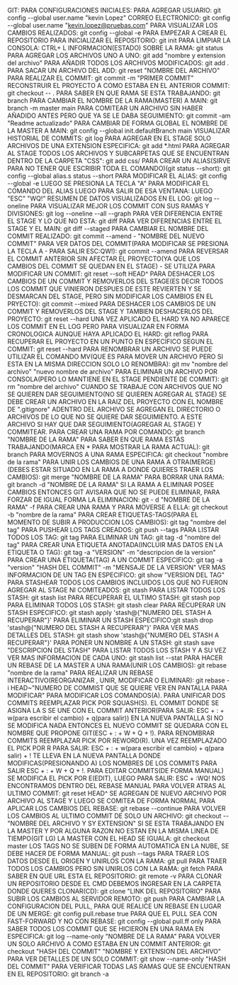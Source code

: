 GIT:
PARA CONFIGURACIONES INICIALES:
PARA AGREGAR USUARIO: git config --global user.name "kevin Lopez"
CORREO ELECTRONICO: git config --global user.name "kevin.lopez@pruebas.com"
PARA VISUALIZAR LOS CAMBIOS REALIZADOS: git config --global -e 
PARA EMPEZAR A CREAR EL REPOSITORIO
PARA INICIALIZAR EL REPOSITORIO: git init
PARA LIMPIAR LA CONSOLA: CTRL+ L
INFORMACION(ESTADO) SOBRE LA RAMA: git status
PARA AGREGAR LOS ARCHIVOS UNO A UNO: git add "nombre y extension del archivo"
PARA AÑADIR TODOS LOS ARCHIVOS MODIFICADOS: git add .
PARA SACAR UN ARCHIVO DEL ADD: git reset "NOMBRE DEL ARCHIVO"
PARA REALIZAR EL COMMIT: git commit -m "PRIMER COMMIT"
RECONSTRUIR EL PROYECTO A COMO ESTABA EN EL ANTERIOR COMMIT: git checkout -- .
PARA SABER EN QUE RAMA SE ESTA TRABAJANDO: git branch
PARA CAMBIAR EL NOMBRE DE LA RAMA(MASTER) A MAIN: git branch -m master main
PARA COMITEAR UN ARCHIVO SIN HABER AÑADIDO ANTES PERO QUE YA SE LE DABA SEGUIMIENTO: git commit -am "Readme actualizado"
PARA CAMBIAR DE FORMA GLOBAL EL NOMBRE DE LA MASTER A MAIN: git config --global init.defaultBranch main
VISUALIZAR HISTORIAL DE COMMITS: git log
PARA AGREGAR EN EL STAGE SOLO ARCHIVOS DE UNA EXTENSION ESPECIFICA: git add *.html
PARA AGREGAR AL STAGE TODOS LOS ARCHIVOS Y SUBCARPETAS QUE SE ENCUENTRAN DENTRO DE LA CARPETA "CSS": git add css/
PARA CREAR UN ALIAS(SIRVE PARA NO TENER QUE ESCRIBIR TODA EL COMANDO)(git status --short): git config --global alias.s status --short
PARA MODIFICAR EL ALIAS: git config --global -e
LUEGO SE PRESIONA LA TECLA "A" PARA MODIFICAR EL COMANDO DEL ALIAS
LUEGO PARA SALIR DE ESA VENTANA: 
LUEGO "ESC" "WQ!"
RESUMEN DE DATOS VISUALIZADOS EN EL LOG: git log --oneline
PARA VISUALIZAR MEJOR LOS COMMIT CON SUS RAMAS Y DIVISIONES: git log --oneline --all --graph
PARA VER DIFERENCIA ENTRE EL STAGE Y LO QUE NO ESTA: git diff
PARA VER DIFERENCIAS ENTRE EL STAGE Y EL MAIN: git diff --staged
PARA CAMBIAR EL NOMBRE DEL COMMIT REALIZADO: git commit --amend - "NOMBRE DEL NUEVO COMMIT"
PARA VER DATOS DEL COMMIT(PARA MODIFICAR SE PRESIONA LA TECLA A - PARA SALIR ESC:QW!): git commit --amend
PARA REVERSAR EL COMMIT ANTERIOR SIN AFECTAR EL PROYECTO(YA QUE LOS CAMBIOS DEL COMMIT SE QUEDAN EN EL STAGE) - SE UTILIZA PARA MODIFICAR UN COMMIT: git reset --soft HEAD^
PARA DESHACER LOS CAMBIOS DE UN COMMIT Y REMOVERLOS DEL STAGE(ES DECIR TODOS LOS COMMIT QUE VINIERON DESPUES DE ESTE REVIERTEN Y SE DESMARCAN DEL STAGE, PERO SIN MODIFICAR LOS CAMBIOS EN EL PRYECTO): git commit --mixed <numero de commit>
PARA DESHACER LOS CAMBIOS DE UN COMMIT Y REMOVERLOS DEL STAGE Y TAMBIEN DESHACERLOS DEL PROYECTO: git reset --hard <NUMERO DEL COMMIT>
UNA VEZ APLICADO EL HARD YA NO APARECE LOS COMMIT EN EL LOG PERO PARA VISUALIZAR EN FORMA CRONOLOGICA AUNQUE HAYA APLICADO EL HARD: git reflog
PARA RECUPERAR EL PROYECTO EN UN PUNTO EN ESPECIFICO SEGUN EL COMMIT: git reset --hard <hash del commit>
PARA RENOMBRAR UN ARCHIVO SE PUEDE UTILIZAR EL COMANDO MV(QUE ES PARA MOVER UN ARCHIVO PERO SI ESTA EN LA MISMA DIRECCION SOLO LO RENOMBRA): git mv "nombre del archivo" "nuevo nombre de archivo"
PARA ELIMINAR UN ARCHIVO POR CONSOLA(PERO LO MANTIENE EN EL STAGE PENDIENTE DE COMMIT): git rm "nombre del archivo"
CUANDO SE TRABAJE CON ARCHIVOS QUE NO SE QUIEREN DAR SEGUIMIENTO(NO SE QUIEREN AGREGAR AL STAGE) SE DEBE CREAR UN ARCHIVO EN LA RAIZ DEL PROYECTO CON EL NOMBRE DE ".gitignore" ADENTRO DEL ARCHIVO SE AGREGAN EL DIRECTORIO O ARCHIVOS DE LO QUE NO SE QUIERE DAR SEGUIMIENTO.
     A ESTE ARCHIVO SI HAY QUE DAR SEGUIMIENTO(AGREGAR AL STAGE) Y COMMITEAR.
PARA CREAR UNA RAMA POR COMANDO: git branch "NOMBRE DE LA RAMA"
PARA SABER EN QUE RAMA ESTAS TRABAJANDO(MARCA EN * PARA MOSTRAR LA RAMA ACTUAL): git branch
PARA MOVERNOS A UNA RAMA ESPECIFICA: git checkout "nombre de la rama"
PARA UNIR LOS CAMBIOS DE UNA RAMA A OTRA(MERGE)(DEBES ESTAR SITUADO EN LA RAMA A DONDE QUIERES TRAER LOS CAMBIOS): git merge "NOMBRE DE LA RAMA"
PARA BORRAR UNA RAMA: git branch -d "NOMBRE DE LA RAMA"
SI LA RAMA A ELIMINAR POSEE CAMBIOS ENTONCES GIT AVISARA QUE NO SE PUEDE ELIMINAR, PARA FORZAR DE IGUAL FORMA LA ELIMINACION: git - d "NOMBRE DE LA RAMA" -f
PARA CREAR UNA RAMA Y PARA MOVERSE A ELLA: git checkout -b "nombre de la rama"
PARA CREAR ETIQUETAS-TAGS(PARA EL MOMENTO DE SUBIR A PRODUCCION LOS CAMBIOS): git tag "nombre del tag"
PARA PUSHEAR LOS TAGS CREADOS: git push --tags
PARA LISTAR TODOS LOS TAG: git tag
PARA ELIMINAR UN TAG: git tag -d "nombre del tag"
PARA CREAR UNA ETIQUETA ANOTADA(INCLUIR MAS DATOS EN LA ETIQUETA O TAG): git tag -a "VERSION" -m "descripcion de la version"
PARA CREAR UNA ETIQUETA(TAG) A UN COMMIT ESPECIFICO: git tag -a "version" "HASH DEL COMMIT" -m "MENSAJE DE LA VERSION"
VER MAS INFORMACION DE UN TAG EN ESPECIFICO: git show "VERSION DEL TAG"
PARA STASHEAR TODOS LOS CAMBIOS INCLUIDOS LOS QUE NO FUERON AGREGAR AL STAGE NI COMITEADOS: git stash
PARA LISTAR TODOS LOS STASH: git stash list
PARA RECUPERAR EL ULTIMO STASH: git stash pop
PARA ELIMINAR TODOS LOS STASH: git stash clear
PARA RECUPERAR UN STASH ESPECIFICO: git stash apply 'stash@{"NUMERO DEL STASH A RECUPERAR"}'
PARA ELIMINAR UN STASH ESPECIFICO:git stash drop 'stash@{"NUMERO DEL STASH A RECUPERAR"}'
PARA VER MAS DETALLES DEL STASH: git stash show 'stash@{"NUMERO DEL STASH A RECUPERAR"}'
PARA PONER UN NOMBRE A UN STASH: git stash save "DESCRIPCION DEL STASH"
PARA LISTAR TODOS LOS STASH Y A SU VEZ VER MAS INFORMACION DE CADA UNO: git stash list --stat
PARA HACER UN REBASE DE LA MASTER A UNA RAMA(UNIR LOS CAMBIOS): git rebase "nombre de la rama"
PARA REALIZAR UN REBASE INTERACTIVO(REORGANIZAR , UNIR, MODIFICAR O ELIMINAR): git rebase -i HEAD~"NUMERO DE COMMIST QUE SE QUIERE VER EN PANTALLA PARA MODIFICAR"
    PARA MODIFICAR LOS COMANDOS(A).
        PARA UNIFICAR DOS COMMITS REEMPLAZAR PICK POR SQUASH(S).
            EL COMMIT DONDE SE ASIGNA LA S SE UNE CON EL COMMIT ANTERIOR(PARA SALIR: ESC + : + w(para escribir el cambio) + q(para salir))
            EN LA NUEVA PANTALLA SI NO SE MODIFICA NADA ENTONCES EL NUEVO COMMIT SE QUEDARA CON EL NOMBRE QUE PROPONE GIT(ESC + : + W + Q + !).
        PARA RENOMBRAR COMMITS REEMPLAZAR PICK POR REWORD(R).
            UNA VEZ REEMPLAZADO EL PICK POR R PARA SALIR: ESC + : + w(para escribir el cambio) + q(para salir) + !
            TE LLEVA EN LA NUEVA PANTALLA DONDE MODIFICAS(PRESIONANDO A) LOS NOMBRES DE LOS COMMITS
            PARA SALIR ESC + : + W + Q + !.
        PARA EDITAR COMMITS(DE FORMA MANUAL)
            SE MODIFICA EL PICK POR E(EDIT), LUEGO PARA SALIR: ESC + :WQ!
            NOS ENCONTRAMOS DENTRO DEL REBASE MANUAL
                PARA VOLVER ATRAS AL ULTIMO COMMIT: git reset HEAD^
                SE AGREGAN DE NUEVO ARCHIVO POR ARCHIVO AL STAGE Y LUEGO SE COMITEA DE FORMA NORMAL
                PARA APLICAR LOS CAMBIOS DEL REBASE: git rebase --continue
PARA VOLVER LOS CAMBIOS AL ULTIMO COMMIT DE SOLO UN ARCHIVO: git checkout -- "NOMBRE DEL ARCHIVO Y SY EXTENSION"
SI SE ESTA TRABAJANDO EN LA MASTER Y POR ALGUNA RAZON NO ESTAN EN LA MISMA LINEA DE TIEMPO(GIT LG) LA MASTER CON EL HEAD SE IGUALA: git checkout master
LOS TAGS NO SE SUBEN DE FORMA AUTOMATICA EN LA NUBE, SE DEBE HACER DE FORMA MANUAL: git push --tags
PARA TRAER LOS DATOS DESDE EL ORIGEN Y UNIRLOS CON LA RAMA: git pull
PARA TRAER TODOS LOS CAMBIOS PERO SIN UNIRLOS CON LA RAMA: git fetch
PARA SABER EN QUE URL ESTA EL REPOSITORIO: git remote -v
PARA CLONAR UN REPOSITORIO DESDE EL CMD DEBEMOS INGRESAR EN LA CARPETA DONDE QUERES CLONAR(CD): git clone "LINK DEL REPOSITORIO"
PARA SUBIR LOS CAMBIOS AL SERVIDOR REMOTO: git push
PARA CAMBIAR LA CONFIGURACION DEL PULL, PARA QUE REALICE UN REBASE EN LUGAR DE UN MERGE: git config pull.rebase true
PARA QUE EL PULL SEA CON FAST-FORWARD Y NO CON REBASE: git config --global pull.ff only
PARA SABER TODOS LOS COMMIT QUE SE HICIERON EN UNA RAMA EN ESPECIFICA: git log --name-only "NOMBRE DE LA RAMA"
PARA VOLVER UN SOLO ARCHIVO A COMO ESTABA EN UN COMMIT ANTERIOR: git checkout "HASH DEL COMMIT" "NOMBRE Y EXTENSION DEL ARCHIVO"
PARA VER DETALLES DE UN SOLO COMMIT: git show --name-only "HASH DEL COMMIT"
PARA VERIFICAR TODAS LAS RAMAS QUE SE ENCUENTRAN EN EL REPOSITORIO: git branch -a